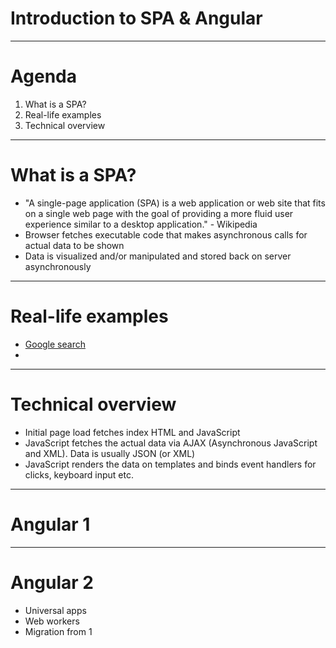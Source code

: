 # Introduction to SPA & Angular

---

# Agenda

1. What is a SPA?
2. Real-life examples
3. Technical overview

---

# What is a SPA?

- "A single-page application (SPA) is a web application or web site that fits on a single web page with the goal of providing a more fluid user experience similar to a desktop application." - Wikipedia
- Browser fetches executable code that makes asynchronous calls for actual data to be shown
- Data is visualized and/or manipulated and stored back on server asynchronously

---

# Real-life examples

- [Google search](http://www.google.com)
-

---

# Technical overview

- Initial page load fetches index HTML and JavaScript
- JavaScript fetches the actual data via AJAX (Asynchronous JavaScript and XML). Data is usually JSON (or XML)
- JavaScript renders the data on templates and binds event handlers for clicks, keyboard input etc.

---
# Angular 1

---
# Angular 2
- Universal apps
- Web workers
- Migration from 1
